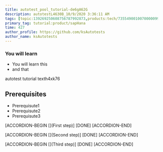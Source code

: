 ```yaml
---
title: autotest_pool_tutorial-de6gA62G
description: autotestL4630B_10/9/2020 3:36:11 AM
tags: [topic:139269250608756787992873,products:tech/73554900100700000996,tutorial:experience/advanced]
primary_tag: tutorial:product/sapHana
time: 427
author_profile: https://github.com/ksAutotests
author_name: ksAutotests
---
```

### You will learn
- You will learn this
- and that

autotest tutorial texth4xk76

## Prerequisites
- Prerequisute1
- Prerequisute2
- Prerequisute3

[ACCORDION-BEGIN [](First step)]
[DONE]
[ACCORDION-END]

[ACCORDION-BEGIN [](Second step)]
[DONE]
[ACCORDION-END]

[ACCORDION-BEGIN [](Third step)]
[DONE]
[ACCORDION-END]


